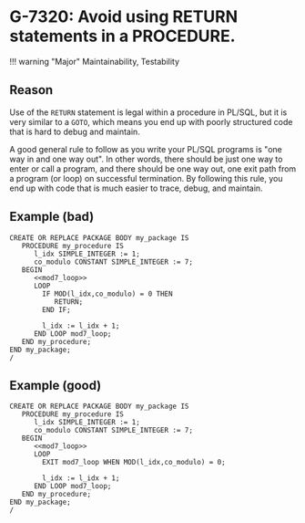 # G-7320: Avoid using RETURN statements in a PROCEDURE.

!!! warning "Major"
    Maintainability, Testability

## Reason

Use of the `RETURN` statement is legal within a procedure in PL/SQL, but it is very similar to a `GOTO`, which means you end up with poorly structured code that is hard to debug and maintain. 

A good general rule to follow as you write your PL/SQL programs is "one way in and one way out". In other words, there should be just one way to enter or call a program, and there should be one way out, one exit path from a program (or loop) on successful termination. By following this rule, you end up with code that is much easier to trace, debug, and maintain.

## Example (bad)

```
CREATE OR REPLACE PACKAGE BODY my_package IS
   PROCEDURE my_procedure IS
      l_idx SIMPLE_INTEGER := 1;
      co_modulo CONSTANT SIMPLE_INTEGER := 7;
   BEGIN
      <<mod7_loop>>
      LOOP
        IF MOD(l_idx,co_modulo) = 0 THEN
           RETURN;
        END IF;
         
        l_idx := l_idx + 1;
      END LOOP mod7_loop;
   END my_procedure;
END my_package;
/
```

## Example (good)

```
CREATE OR REPLACE PACKAGE BODY my_package IS
   PROCEDURE my_procedure IS
      l_idx SIMPLE_INTEGER := 1;
      co_modulo CONSTANT SIMPLE_INTEGER := 7;
   BEGIN
      <<mod7_loop>>
      LOOP
        EXIT mod7_loop WHEN MOD(l_idx,co_modulo) = 0;
         
        l_idx := l_idx + 1;
      END LOOP mod7_loop;
   END my_procedure;
END my_package;
/
```
